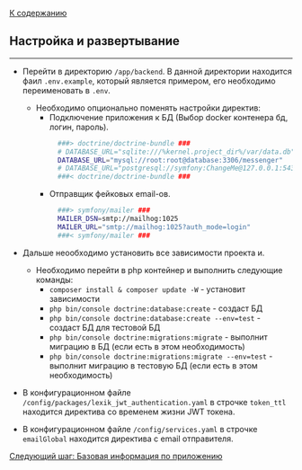 [К содержанию](../readme.md)

## Настройка и развертывание

----

* Перейти в директорию `/app/backend`. В данной директории находится фаил `.env.example`, который является примером, его необходимо переименовать в `.env`. 
  - Необходимо опционально поменять настройки директив:
    - Подключение приложения к БД (Выбор docker контенера бд, логин, пароль).
      ```bash
        ###> doctrine/doctrine-bundle ###
        # DATABASE_URL="sqlite:///%kernel.project_dir%/var/data.db"
        DATABASE_URL="mysql://root:root@database:3306/messenger"
        # DATABASE_URL="postgresql://symfony:ChangeMe@127.0.0.1:5432/app?serverVersion=13&charset=utf8"
        ###< doctrine/doctrine-bundle ###
      ```
    - Отправщик фейковых email-ов.
      ```bash
        ###> symfony/mailer ###
        MAILER_DSN=smtp://mailhog:1025
        MAILER_URL="smtp://mailhog:1025?auth_mode=login"
        ###< symfony/mailer ###
      ```
* Дальше неообходимо установить все зависимости проекта и.
  - Необходимо перейти в php контейнер и выполнить следующие команды:
    - `composer install & composer update -W` - установит зависимости
    - `php bin/console doctrine:database:create` - создаст БД
    - `php bin/console doctrine:database:create --env=test` - создаст БД для тестовой БД
    - `php bin/console doctrine:migrations:migrate` - выполнит миграцию в БД (если есть в этом необходимость)
    - `php bin/console doctrine:migrations:migrate --env=test` - выполнит миграцию в тестовую БД (если есть в этом необходимость)

* В конфигурационном файле `/config/packages/lexik_jwt_authentication.yaml` в строчке `token_ttl`
находится директива со временем жизни JWT токена.

* В конфигурационном файле `/config/services.yaml` в строчке `emailGlobal`
находится директива с email отправителя.

[Следующий шаг: Базовая информация по приложению](./basicInfo.md)

